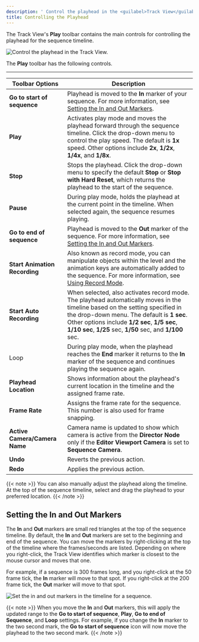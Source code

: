 ```yaml
---
description: ' Control the playhead in the <guilabel>Track View</guilabel> editor in Open 3D Engine. '
title: Controlling the Playhead
---
```


The Track View's **Play** toolbar contains the main controls for controlling the playhead for the sequence timeline.

![Control the playhead in the Track View.](/images/user-guide/cinematics/cinematics-track-view-editor-play-toolbar.png)

The **Play** toolbar has the following controls.


****

| Toolbar Options | Description |
| --- | --- |
|  **Go to start of sequence**  |  Playhead is moved to the **In** marker of your sequence. For more information, see [Setting the In and Out Markers](#setting-the-in-and-out-markers).  |
|  **Play**  |  Activates play mode and moves the playhead forward through the sequence timeline. Click the drop-down menu to control the play speed.  The default is **1x** speed. Other options include **2x**, **1/2x**, **1/4x**, and **1/8x**.  |
|  **Stop**  |  Stops the playhead. Click the drop-down menu to specify the default **Stop** or **Stop with Hard Reset**, which returns the playhead to the start of the sequence.  |
|  **Pause**  |  During play mode, holds the playhead at the current point in the timeline. When selected again, the sequence resumes playing.  |
|  **Go to end of sequence**  |  Playhead is moved to the **Out** marker of the sequence.  For more information, see [Setting the In and Out Markers](#setting-the-in-and-out-markers).  |
|  **Start Animation Recording**  |  Also known as record mode, you can manipulate objects within the level and the animation keys are automatically added to the sequence.  For more information, see [Using Record Mode](/docs/user-guide/visualization/cinematics/using-record-mode/).  |
|  **Start Auto Recording**  |  When selected, also activates record mode. The playhead automatically moves in the timeline based on the setting specified in the drop-down menu.  The default is **1 sec**. Other options include **1/2 sec**, **1/5 sec**, **1/10 sec**, **1/25** sec, **1/50** sec, and **1/100** sec.  |
| Loop |  During play mode, when the playhead reaches the **End** marker it returns to the **In** marker of the sequence and continues playing the sequence again.  |
|  **Playhead Location**  |  Shows information about the playhead's current location in the timeline and the assigned frame rate.  |
|  **Frame Rate**  |  Assigns the frame rate for the sequence. This number is also used for frame snapping.  |
|  **Active Camera/Camera Name**  |  Camera name is updated to show which camera is active from the **Director Node** only if the **Editor Viewport Camera** is set to **Sequence Camera**.  |
|  **Undo**  |  Reverts the previous action.  |
|  **Redo**  |  Applies the previous action.  |

{{< note >}}
You can also manually adjust the playhead along the timeline. At the top of the sequence timeline, select and drag the playhead to your preferred location.
{{< /note >}}

## Setting the In and Out Markers 

The **In** and **Out** markers are small red triangles at the top of the sequence timeline. By default, the **In** and **Out** markers are set to the beginning and end of the sequence. You can move the markers by right-clicking at the top of the timeline where the frames/seconds are listed. Depending on where you right-click, the Track View identifies which marker is closest to the mouse cursor and moves that one.

For example, if a sequence is 300 frames long, and you right-click at the 50 frame tick, the **In** marker will move to that spot. If you right-click at the 200 frame tick, the **Out** marker will move to that spot.

![Set the in and out markers in the timeline for a sequence.](/images/user-guide/cinematics/cinematics-track-view-editor-timeline.png)

{{< note >}}
When you move the **In** and **Out** markers, this will apply the updated range to the **Go to start of sequence**, **Play**, **Go to end of Sequence**, and **Loop** settings. For example, if you change the **In** marker to the two second mark, the **Go to start of sequence** icon will now move the playhead to the two second mark.
{{< /note >}}

